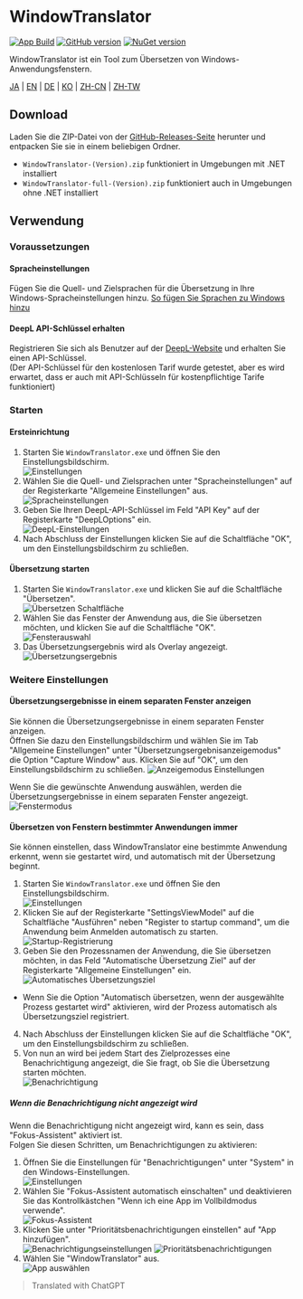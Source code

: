 # WindowTranslator

[![App Build](https://github.com/Freeesia/WindowTranslator/actions/workflows/dotnet-desktop.yml/badge.svg)](https://github.com/Freeesia/WindowTranslator/actions/workflows/dotnet-desktop.yml)
[![GitHub version](https://badge.fury.io/gh/Freeesia%2FWindowTranslator.svg)](https://badge.fury.io/gh/Freeesia%2FWindowTranslator)
[![NuGet version](https://badge.fury.io/nu/WindowTranslator.Abstractions.svg)](https://badge.fury.io/nu/WindowTranslator.Abstractions)

WindowTranslator ist ein Tool zum Übersetzen von Windows-Anwendungsfenstern.

[JA](README.md) | [EN](./README.en.md) | [DE](./README.de.md) | [KO](./README.ko.md) | [ZH-CN](./README.zh-cn.md) | [ZH-TW](./README.zh-tw.md)

## Download

Laden Sie die ZIP-Datei von der [GitHub-Releases-Seite](https://github.com/Freeesia/WindowTranslator/releases/latest) herunter und entpacken Sie sie in einem beliebigen Ordner.

* `WindowTranslator-(Version).zip` funktioniert in Umgebungen mit .NET installiert
* `WindowTranslator-full-(Version).zip` funktioniert auch in Umgebungen ohne .NET installiert

## Verwendung

### Voraussetzungen

#### Spracheinstellungen

Fügen Sie die Quell- und Zielsprachen für die Übersetzung in Ihre Windows-Spracheinstellungen hinzu.
[So fügen Sie Sprachen zu Windows hinzu](https://support.microsoft.com/de-de/windows/language-packs-for-windows-a5094319-a92d-18de-5b53-1cfc697cfca8)

#### DeepL API-Schlüssel erhalten

Registrieren Sie sich als Benutzer auf der [DeepL-Website](https://www.deepl.com/pro-api) und erhalten Sie einen API-Schlüssel.   
(Der API-Schlüssel für den kostenlosen Tarif wurde getestet, aber es wird erwartet, dass er auch mit API-Schlüsseln für kostenpflichtige Tarife funktioniert)

### Starten

#### Ersteinrichtung

1. Starten Sie `WindowTranslator.exe` und öffnen Sie den Einstellungsbildschirm.  
  ![Einstellungen](images/settings.png)
2. Wählen Sie die Quell- und Zielsprachen unter "Spracheinstellungen" auf der Registerkarte "Allgemeine Einstellungen" aus.   
  ![Spracheinstellungen](images/language.png)
3. Geben Sie Ihren DeepL-API-Schlüssel im Feld "API Key" auf der Registerkarte "DeepLOptions" ein.  
  ![DeepL-Einstellungen](images/deepl.png)
4. Nach Abschluss der Einstellungen klicken Sie auf die Schaltfläche "OK", um den Einstellungsbildschirm zu schließen.

#### Übersetzung starten

1. Starten Sie `WindowTranslator.exe` und klicken Sie auf die Schaltfläche "Übersetzen".  
  ![Übersetzen Schaltfläche](images/translate.png)
2. Wählen Sie das Fenster der Anwendung aus, die Sie übersetzen möchten, und klicken Sie auf die Schaltfläche "OK".   
  ![Fensterauswahl](images/select.png)
3. Das Übersetzungsergebnis wird als Overlay angezeigt.   
  ![Übersetzungsergebnis](images/result.png)

### Weitere Einstellungen

#### Übersetzungsergebnisse in einem separaten Fenster anzeigen

Sie können die Übersetzungsergebnisse in einem separaten Fenster anzeigen.  
Öffnen Sie dazu den Einstellungsbildschirm und wählen Sie im Tab "Allgemeine Einstellungen" unter "Übersetzungsergebnisanzeigemodus" die Option "Capture Window" aus. Klicken Sie auf "OK", um den Einstellungsbildschirm zu schließen.
![Anzeigemodus Einstellungen](images/settings_window.png)

Wenn Sie die gewünschte Anwendung auswählen, werden die Übersetzungsergebnisse in einem separaten Fenster angezeigt.  
![Fenstermodus](images/window_mode.png)

#### Übersetzen von Fenstern bestimmter Anwendungen immer

Sie können einstellen, dass WindowTranslator eine bestimmte Anwendung erkennt, wenn sie gestartet wird, und automatisch mit der Übersetzung beginnt.

1. Starten Sie `WindowTranslator.exe` und öffnen Sie den Einstellungsbildschirm.  
  ![Einstellungen](images/settings.png)
2. Klicken Sie auf der Registerkarte "SettingsViewModel" auf die Schaltfläche "Ausführen" neben "Register to startup command", um die Anwendung beim Anmelden automatisch zu starten.   
  ![Startup-Registrierung](images/startup.png)
3. Geben Sie den Prozessnamen der Anwendung, die Sie übersetzen möchten, in das Feld "Automatische Übersetzung Ziel" auf der Registerkarte "Allgemeine Einstellungen" ein.  
  ![Automatisches Übersetzungsziel](images/always_translate.png)
  * Wenn Sie die Option "Automatisch übersetzen, wenn der ausgewählte Prozess gestartet wird" aktivieren, wird der Prozess automatisch als Übersetzungsziel registriert.
4. Nach Abschluss der Einstellungen klicken Sie auf die Schaltfläche "OK", um den Einstellungsbildschirm zu schließen.
5. Von nun an wird bei jedem Start des Zielprozesses eine Benachrichtigung angezeigt, die Sie fragt, ob Sie die Übersetzung starten möchten.  
  ![Benachrichtigung](images/notify.png)

##### Wenn die Benachrichtigung nicht angezeigt wird

Wenn die Benachrichtigung nicht angezeigt wird, kann es sein, dass "Fokus-Assistent" aktiviert ist.   
Folgen Sie diesen Schritten, um Benachrichtigungen zu aktivieren:

1. Öffnen Sie die Einstellungen für "Benachrichtigungen" unter "System" in den Windows-Einstellungen.   
 ![Einstellungen](images/win_settings.png)
2. Wählen Sie "Fokus-Assistent automatisch einschalten" und deaktivieren Sie das Kontrollkästchen "Wenn ich eine App im Vollbildmodus verwende".  
  ![Fokus-Assistent](images/full.png)
3. Klicken Sie unter "Prioritätsbenachrichtigungen einstellen" auf "App hinzufügen".  
 ![Benachrichtigungseinstellungen](images/notification.png)
 ![Prioritätsbenachrichtigungen](images/priority.png)
4. Wählen Sie "WindowTranslator" aus.   
  ![App auswählen](images/select_app.png)

> Translated with ChatGPT